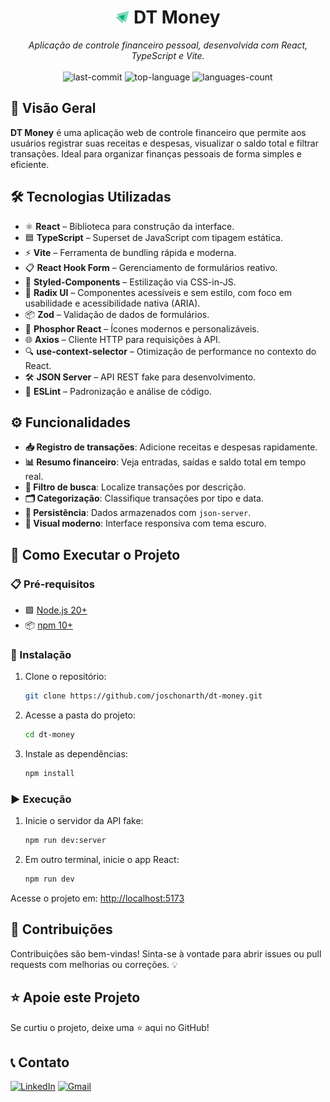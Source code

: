 <h1 align="center"><img src="./public/icon.svg" width="22" /> DT Money</h1>

<p align="center"><i>Aplicação de controle financeiro pessoal, desenvolvida com React, TypeScript e Vite.</i>
  <br/><br/>
  <img src="https://img.shields.io/github/last-commit/joschonarth/dt-money?style=for-the-badge&color=1F8459&labelColor=1C1E26" alt="last-commit">
  <img src="https://img.shields.io/github/languages/top/joschonarth/dt-money?style=for-the-badge&color=1F8459&labelColor=1C1E26" alt="top-language">
  <img src="https://img.shields.io/github/languages/count/joschonarth/dt-money?style=for-the-badge&color=1F8459&labelColor=1C1E26" alt="languages-count">
</p>

## 📖 Visão Geral

**DT Money** é uma aplicação web de controle financeiro que permite aos usuários registrar suas receitas e despesas, visualizar o saldo total e filtrar transações. Ideal para organizar finanças pessoais de forma simples e eficiente.

## 🛠️ Tecnologias Utilizadas

- ⚛️ **React** – Biblioteca para construção da interface.
- 🟦 **TypeScript** – Superset de JavaScript com tipagem estática.
- ⚡ **Vite** – Ferramenta de bundling rápida e moderna.
- 📋 **React Hook Form** – Gerenciamento de formulários reativo.
- 💅 **Styled-Components** – Estilização via CSS-in-JS.
- 🧱 **Radix UI** – Componentes acessíveis e sem estilo, com foco em usabilidade e acessibilidade nativa (ARIA).
- 📦 **Zod** – Validação de dados de formulários.
- 🎨 **Phosphor React** – Ícones modernos e personalizáveis.
- 🌐 **Axios** – Cliente HTTP para requisições à API.
- 🔍 **use-context-selector** – Otimização de performance no contexto do React.
- 🛠️ **JSON Server** – API REST fake para desenvolvimento.
- 🧹 **ESLint** – Padronização e análise de código.

## ⚙️ Funcionalidades

- **📥 Registro de transações**: Adicione receitas e despesas rapidamente.
- **📊 Resumo financeiro**: Veja entradas, saídas e saldo total em tempo real.
- **🔎 Filtro de busca**: Localize transações por descrição.
- **🗂️ Categorização**: Classifique transações por tipo e data.
- **💾 Persistência**: Dados armazenados com `json-server`.
- **🎨 Visual moderno**: Interface responsiva com tema escuro.

## 🚀 Como Executar o Projeto

### 📋 Pré-requisitos

- 🟩 [Node.js 20+](https://nodejs.org/)
- 📦 [npm 10+](https://www.npmjs.com/)

### 🔧 Instalação

1. Clone o repositório:

    ```bash
    git clone https://github.com/joschonarth/dt-money.git
    ```

2. Acesse a pasta do projeto:

    ```bash
    cd dt-money
    ```

3. Instale as dependências:

    ```bash
    npm install
    ```

### ▶️ Execução

1. Inicie o servidor da API fake:

    ```bash
    npm run dev:server
    ```

2. Em outro terminal, inicie o app React:

    ```bash
    npm run dev
    ```

Acesse o projeto em: [http://localhost:5173](http://localhost:5173)

## 🤝 Contribuições

Contribuições são bem-vindas! Sinta-se à vontade para abrir issues ou pull requests com melhorias ou correções. 💡

## ⭐ Apoie este Projeto

Se curtiu o projeto, deixe uma ⭐ aqui no GitHub!

## 📞 Contato

[![LinkedIn](https://img.shields.io/badge/LinkedIn-0077B5?style=for-the-badge&logo=linkedin&logoColor=white)](https://www.linkedin.com/in/joschonarth/)
[![Gmail](https://img.shields.io/badge/Gmail-D14836?style=for-the-badge&logo=gmail&logoColor=white)](mailto:joschonarth@gmail.com)

